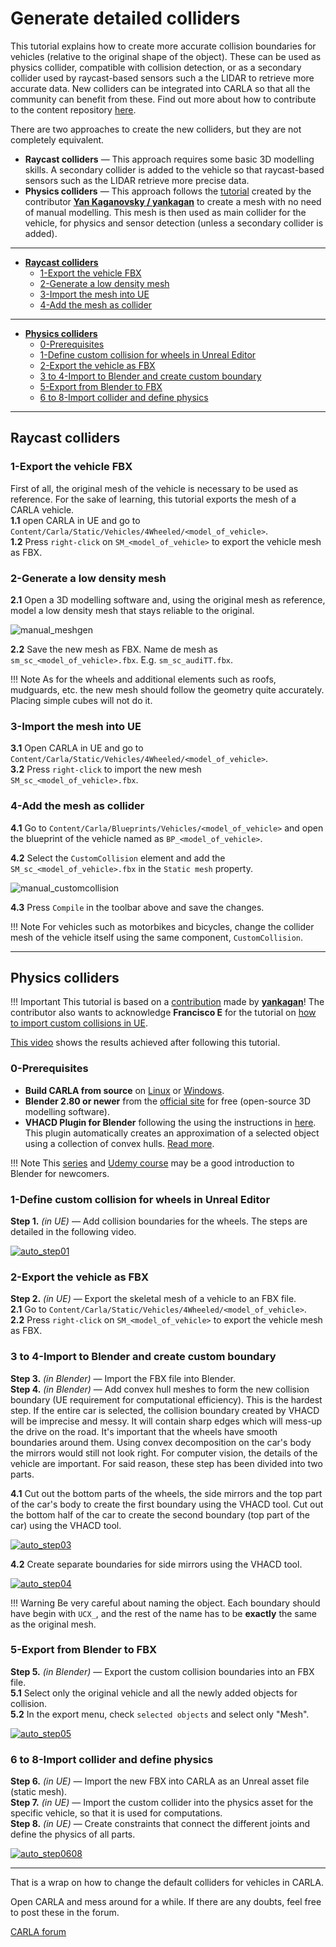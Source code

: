 # Generate detailed colliders

This tutorial explains how to create more accurate collision boundaries for vehicles (relative to the original shape of the object). These can be used as physics collider, compatible with collision detection, or as a secondary collider used by raycast-based sensors such a the LIDAR to retrieve more accurate data. New colliders can be integrated into CARLA so that all the community can benefit from these. Find out more about how to contribute to the content repository [here](cont_contribution_guidelines.md).  

There are two approaches to create the new colliders, but they are not completely equivalent.  

*   __Raycast colliders__ — This approach requires some basic 3D modelling skills. A secondary collider is added to the vehicle so that raycast-based sensors such as the LIDAR retrieve more precise data.  
*   __Physics colliders__ — This approach follows the [tutorial](https://bitbucket.org/yankagan/carla-content/wiki/Home) created by the contributor __[Yan Kaganovsky / yankagan](https://github.com/yankagan)__ to create a mesh with no need of manual modelling. This mesh is then used as main collider for the vehicle, for physics and sensor detection (unless a secondary collider is added).  

---

*   [__Raycast colliders__](#raycast-colliders)  
	*   [1-Export the vehicle FBX](#1-export-the-vehicle-fbx)  
	*   [2-Generate a low density mesh](#2-generate-a-low-density-mesh)  
	*   [3-Import the mesh into UE](#3-import-the-mesh-into-ue)  
	*   [4-Add the mesh as collider](#4-add-the-mesh-as-collider)  

---

*   [__Physics colliders__](#physics-colliders)  
	*   [0-Prerequisites](#0-prerequisites)  
	*   [1-Define custom collision for wheels in Unreal Editor](#1-define-custom-collision-for-wheels-in-unreal-editor)  
	*   [2-Export the vehicle as FBX](#2-export-the-vehicle-as-fbx)  
	*   [3 to 4-Import to Blender and create custom boundary](#3-to-4-import-to-blender-and-create-custom-boundary)  
	*   [5-Export from Blender to FBX](#5-export-from-blender-to-fbx)  
	*   [6 to 8-Import collider and define physics](#6-to-8-import-collider-and-define-physics)  

---
## Raycast colliders

### 1-Export the vehicle FBX

First of all, the original mesh of the vehicle is necessary to be used as reference. For the sake of learning, this tutorial exports the mesh of a CARLA vehicle.  
__1.1__ open CARLA in UE and go to `Content/Carla/Static/Vehicles/4Wheeled/<model_of_vehicle>`.  
__1.2__ Press `right-click` on `SM_<model_of_vehicle>` to export the vehicle mesh as FBX.  

### 2-Generate a low density mesh

__2.1__ Open a 3D modelling software and, using the original mesh as reference, model a low density mesh that stays reliable to the original.  

![manual_meshgen](img/tuto_D_colliders_mesh.jpg)

__2.2__ Save the new mesh as FBX. Name de mesh as `sm_sc_<model_of_vehicle>.fbx`. E.g. `sm_sc_audiTT.fbx`.  

!!! Note
    As for the wheels and additional elements such as roofs, mudguards, etc. the new mesh should follow the geometry quite accurately. Placing simple cubes will not do it.  

### 3-Import the mesh into UE

__3.1__ Open CARLA in UE and go to `Content/Carla/Static/Vehicles/4Wheeled/<model_of_vehicle>`.  
__3.2__ Press `right-click` to import the new mesh `SM_sc_<model_of_vehicle>.fbx`.  

### 4-Add the mesh as collider

__4.1__ Go to `Content/Carla/Blueprints/Vehicles/<model_of_vehicle>` and open the blueprint of the vehicle named as `BP_<model_of_vehicle>`.  

__4.2__ Select the `CustomCollision` element and add the `SM_sc_<model_of_vehicle>.fbx` in the `Static mesh` property.  

![manual_customcollision](img/tuto_D_colliders_final.jpg)

__4.3__ Press `Compile` in the toolbar above and save the changes.  

!!! Note
    For vehicles such as motorbikes and bicycles, change the collider mesh of the vehicle itself using the same component, `CustomCollision`.  

---
## Physics colliders

!!! Important
    This tutorial is based on a [contribution](https://bitbucket.org/yankagan/carla-content/wiki/Home) made by __[yankagan](https://github.com/yankagan)__! The contributor also wants to acknowledge __Francisco E__ for the tutorial on [how to import custom collisions in UE](https://www.youtube.com/watch?v=SEH4f0HrCDM).  

[This video](https://www.youtube.com/watch?v=CXK2M2cNQ4Y) shows the results achieved after following this tutorial.  

### 0-Prerequisites

*   __Build CARLA from source__ on [Linux](build_linux.md) or [Windows](build_windows.md).  
*   __Blender 2.80 or newer__ from the [official site](https://www.blender.org/download/) for free (open-source 3D modelling software).  
*   __VHACD Plugin for Blender__ following the using the instructions in [here](https://github.com/andyp123/blender_vhacd). This plugin automatically creates an approximation of a selected object using a collection of convex hulls. [Read more](https://github.com/kmammou/v-hacd).  

!!! Note
    This [series](https://www.youtube.com/watch?v=ppASl6yaguU) and [Udemy course](https://www.udemy.com/course/blender-3d-from-zero-to-hero/?pmtag=MRY1010) may be a good introduction to Blender for newcomers. 


### 1-Define custom collision for wheels in Unreal Editor

__Step 1.__ *(in UE)* — Add collision boundaries for the wheels. The steps are detailed in the following video.  

[![auto_step01](img/tuto_D_colliders_01.jpg)](https://www.youtube.com/watch?v=bECnsTw6ehI)

### 2-Export the vehicle as FBX

__Step 2.__ *(in UE)* — Export the skeletal mesh of a vehicle to an FBX file.  
__2.1__ Go to `Content/Carla/Static/Vehicles/4Wheeled/<model_of_vehicle>`.  
__2.2__ Press `right-click` on `SM_<model_of_vehicle>` to export the vehicle mesh as FBX.  


### 3 to 4-Import to Blender and create custom boundary

__Step 3.__ *(in Blender)* — Import the FBX file into Blender.  
__Step 4.__ *(in Blender)* — Add convex hull meshes to form the new collision boundary (UE requirement for computational efficiency). This is the hardest step. If the entire car is selected, the collision boundary created by VHACD will be imprecise and messy. It will contain sharp edges which will mess-up the drive on the road. It's important that the wheels have smooth boundaries around them. Using convex decomposition on the car's body the mirrors would still not look right. For computer vision, the details of the vehicle are important. For said reason, these step has been divided into two parts. 

__4.1__ Cut out the bottom parts of the wheels, the side mirrors and the top part of the car's body to create the first boundary using the VHACD tool. Cut out the bottom half of the car to create the second boundary (top part of the car) using the VHACD tool.  

[![auto_step03](img/tuto_D_colliders_03.jpg)](https://www.youtube.com/watch?v=oROkK3OCuOA)

__4.2__ Create separate boundaries for side mirrors using the VHACD tool.  

[![auto_step04](img/tuto_D_colliders_04.jpg)](https://www.youtube.com/watch?v=L3upzdC602s)

!!! Warning
    Be very careful about naming the object. Each boundary should have begin with `UCX_`, and the rest of the name has to be __exactly__ the same as the original mesh.  

### 5-Export from Blender to FBX

__Step 5.__ *(in Blender)* — Export the custom collision boundaries into an FBX file.  
__5.1__ Select only the original vehicle and all the newly added objects for collision.  
__5.2__ In the export menu, check `selected objects` and select only "Mesh".  

[![auto_step05](img/tuto_D_colliders_05.jpg)](https://youtu.be/aJPyskYjzWo)

### 6 to 8-Import collider and define physics

__Step 6.__ *(in UE)* — Import the new FBX into CARLA as an Unreal asset file (static mesh).  
__Step 7.__ *(in UE)* — Import the custom collider into the physics asset for the specific vehicle, so that it is used for computations.  
__Step 8.__ *(in UE)* — Create constraints that connect the different joints and define the physics of all parts.  

[![auto_step0608](img/tuto_D_colliders_0608.jpg)](https://www.youtube.com/watch?v=aqFNwAyj2CA)

---

That is a wrap on how to change the default colliders for vehicles in CARLA.  

Open CARLA and mess around for a while. If there are any doubts, feel free to post these in the forum. 

<div class="build-buttons">
<p>
<a href="https://github.com/carla-simulator/carla/discussions/" target="_blank" class="btn btn-neutral" title="Go to the CARLA forum">
CARLA forum</a>
</p>
</div>
